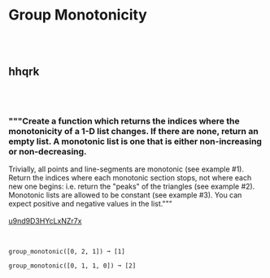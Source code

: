 # Group Monotonicity
<br><br>
## hhqrk
<br><br>
### """Create a function which returns the indices where the monotonicity of a 1-D list changes. If there are none, return an empty list. A monotonic list is one that is either non-increasing or non-decreasing.
Trivially, all points and line-segments are monotonic (see example #1).
Return the indices where each monotonic section stops, not where each new one begins: i.e. return the "peaks" of the triangles (see example #2).
Monotonic lists are allowed to be constant (see example #3).
You can expect positive and negative values in the list."""
<br><br>
[u9nd9D3HYcLxNZr7x](https://edabit.com/challenge/u9nd9D3HYcLxNZr7x)
<br><br>
```group_monotonic([0, 1]) ➞ []

group_monotonic([0, 2, 1]) ➞ [1]

group_monotonic([0, 1, 1, 0]) ➞ [2]
```

<br><br>
